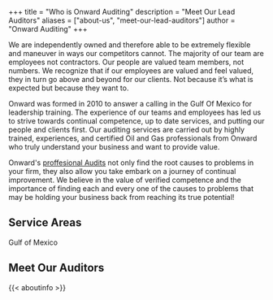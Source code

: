 +++
title = "Who is Onward Auditing"
description = "Meet Our Lead Auditors"
aliases = ["about-us", "meet-our-lead-auditors"]
author = "Onward Auditing"
+++

We are independently owned and therefore able to be extremely flexible and maneuver in ways our competitors cannot. The majority of our team are employees not contractors. Our people are valued team members, not numbers. We recognize that if our employees are valued and feel valued, they in turn go above and beyond for our clients. Not because it’s what is expected but because they want to.

Onward was formed in 2010 to answer a calling in the Gulf Of Mexico for leadership training. The experience of our teams and employees has led us to strive towards continual competence, up to date services, and putting our people and clients first. Our auditing services are carried out by highly trained, experiences, and certified Oil and Gas professionals from Onward who truly understand your business and want to provide value.

Onward's [proffesional Audits](/services) not only find the root causes to problems in your firm, they also allow you take embark on a journey of continual improvement. We believe in the value of verified competence and the importance of finding each and every one of the causes to problems that may be holding your business back from reaching its true potential!

## Service Areas

Gulf of Mexico

## Meet Our Auditors

{{< aboutinfo >}}
